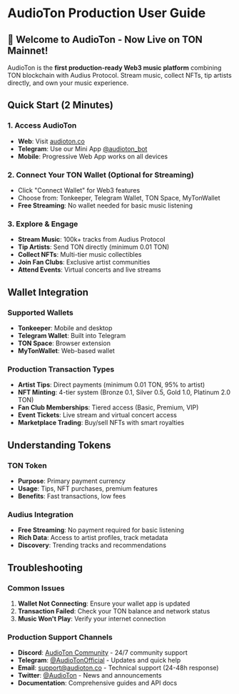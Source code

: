 # AudioTon Production User Guide

## 🚀 Welcome to AudioTon - Now Live on TON Mainnet!

AudioTon is the **first production-ready Web3 music platform** combining TON blockchain with Audius Protocol. Stream music, collect NFTs, tip artists directly, and own your music experience.

## Quick Start (2 Minutes)

### 1. Access AudioTon
- **Web**: Visit [audioton.co](https://audioton.co)
- **Telegram**: Use our Mini App [@audioton_bot](https://t.me/audioton_bot)
- **Mobile**: Progressive Web App works on all devices

### 2. Connect Your TON Wallet (Optional for Streaming)
- Click "Connect Wallet" for Web3 features
- Choose from: Tonkeeper, Telegram Wallet, TON Space, MyTonWallet
- **Free Streaming**: No wallet needed for basic music listening

### 3. Explore & Engage
- **Stream Music**: 100k+ tracks from Audius Protocol
- **Tip Artists**: Send TON directly (minimum 0.01 TON)
- **Collect NFTs**: Multi-tier music collectibles
- **Join Fan Clubs**: Exclusive artist communities
- **Attend Events**: Virtual concerts and live streams

## Wallet Integration

### Supported Wallets
- **Tonkeeper**: Mobile and desktop
- **Telegram Wallet**: Built into Telegram
- **TON Space**: Browser extension
- **MyTonWallet**: Web-based wallet

### Production Transaction Types
- **Artist Tips**: Direct payments (minimum 0.01 TON, 95% to artist)
- **NFT Minting**: 4-tier system (Bronze 0.1, Silver 0.5, Gold 1.0, Platinum 2.0 TON)
- **Fan Club Memberships**: Tiered access (Basic, Premium, VIP)
- **Event Tickets**: Live stream and virtual concert access
- **Marketplace Trading**: Buy/sell NFTs with smart royalties

## Understanding Tokens

### TON Token
- **Purpose**: Primary payment currency
- **Usage**: Tips, NFT purchases, premium features
- **Benefits**: Fast transactions, low fees

### Audius Integration
- **Free Streaming**: No payment required for basic listening
- **Rich Data**: Access to artist profiles, track metadata
- **Discovery**: Trending tracks and recommendations

## Troubleshooting

### Common Issues
1. **Wallet Not Connecting**: Ensure your wallet app is updated
2. **Transaction Failed**: Check your TON balance and network status
3. **Music Won't Play**: Verify your internet connection

### Production Support Channels
- **Discord**: [AudioTon Community](https://discord.gg/audioton) - 24/7 community support
- **Telegram**: [@AudioTonOfficial](https://t.me/audioton) - Updates and quick help
- **Email**: support@audioton.co - Technical support (24-48h response)
- **Twitter**: [@AudioTon](https://twitter.com/audioton) - News and announcements
- **Documentation**: Comprehensive guides and API docs